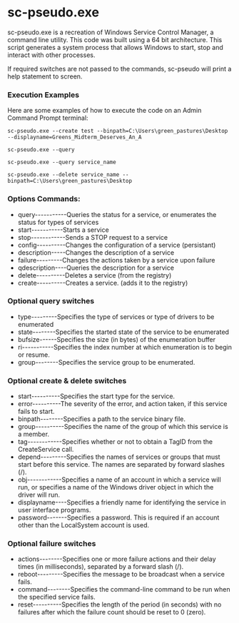 sc-pseudo.exe
=============

sc-pseudo.exe is a recreation of Windows Service Control Manager, a command line utility. This code was built using a 64 bit architecture. 
This script generates a system process that allows Windows to start, stop and interact with other processes. 

If required switches are not passed to the commands, sc-pseudo will print a help statement to screen.

### Execution Examples
Here are some examples of how to execute the code on an Admin Command Prompt terminal:
 <pre><code>sc-pseudo.exe --create test --binpath=C:\Users\green_pastures\Desktop --displayname=Greens_Midterm_Deserves_An_A</code></pre>
 <pre><code>sc-pseudo.exe --query</code></pre>
 <pre><code>sc-pseudo.exe --query service_name</code></pre>
 <pre><code>sc-pseudo.exe --delete service_name --binpath=C:\Users\green_pastures\Desktop</code></pre>

### Options Commands:
- query-----------Queries the status for a service, or
                  enumerates the status for types of services
- start-----------Starts a service
- stop------------Sends a STOP request to a service
- config----------Changes the configuration of a service (persistant)
- description-----Changes the description of a service
- failure---------Changes the actions taken by a service upon failure
- qdescription----Queries the description for a service
- delete----------Deletes a service (from the registry)
- create----------Creates a service. (adds it to the registry)
            
### Optional query switches 
 - type---------Specifies the type of services or type of drivers to be enumerated
 - state--------Specifies the started state of the service to be enumerated
 - bufsize------Specifies the size (in bytes) of the enumeration buffer
 - ri-----------Specifies the index number at which enumeration is to begin or resume.
 - group--------Specifies the service group to be enumerated.

### Optional create & delete switches 
- start----------Specifies the start type for the service.
- error----------The severity of the error, and action taken, if this service fails to start.
- binpath--------Specifies a path to the service binary file. 
- group----------Specifies the name of the group of which this service is a member.
- tag------------Specifies whether or not to obtain a TagID from the CreateService call.
- depend---------Specifies the names of services or groups that must start before this service. The names are separated by forward slashes (/).
- obj------------Specifies a name of an account in which a service will run, or specifies a name of the Windows driver object in which the driver will run.
- displayname----Specifies a friendly name for identifying the service in user interface programs.
- password-------Specifies a password. This is required if an account other than the LocalSystem account is used. 

### Optional failure switches
- actions--------Specifies one or more failure actions and their delay times (in milliseconds), separated by a forward slash (/).
- reboot---------Specifies the message to be broadcast when a service fails.
- command--------Specifies the command-line command to be run when the specified service fails.
- reset----------Specifies the length of the period (in seconds) with no failures after which the failure count should be reset to 0 (zero).

